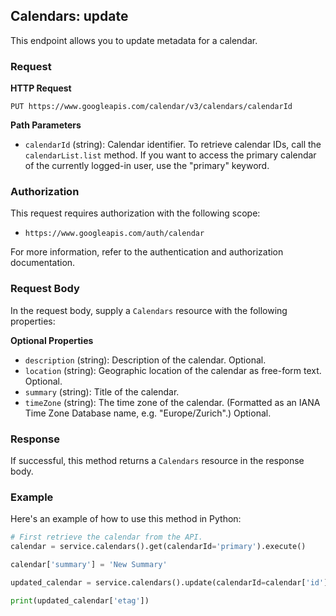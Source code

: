 ## Calendars: update

This endpoint allows you to update metadata for a calendar.

### Request

**HTTP Request**

```
PUT https://www.googleapis.com/calendar/v3/calendars/calendarId
```

**Path Parameters**

- `calendarId` (string): Calendar identifier. To retrieve calendar IDs, call the `calendarList.list` method. If you want to access the primary calendar of the currently logged-in user, use the "primary" keyword.

### Authorization

This request requires authorization with the following scope:

- `https://www.googleapis.com/auth/calendar`

For more information, refer to the authentication and authorization documentation.

### Request Body

In the request body, supply a `Calendars` resource with the following properties:

**Optional Properties**

- `description` (string): Description of the calendar. Optional.
- `location` (string): Geographic location of the calendar as free-form text. Optional.
- `summary` (string): Title of the calendar.
- `timeZone` (string): The time zone of the calendar. (Formatted as an IANA Time Zone Database name, e.g. "Europe/Zurich".) Optional.

### Response

If successful, this method returns a `Calendars` resource in the response body.

### Example

Here's an example of how to use this method in Python:

```python
# First retrieve the calendar from the API.
calendar = service.calendars().get(calendarId='primary').execute()

calendar['summary'] = 'New Summary'

updated_calendar = service.calendars().update(calendarId=calendar['id'], body=calendar).execute()

print(updated_calendar['etag'])
```
